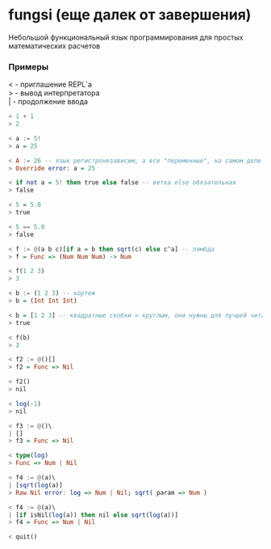 # fungsi (еще далек от завершения)
Небольшой функциональный язык программирования для простых математических расчетов


### Примеры
< - приглашение REPL\`а                                                                 
\> - вывод интерпретатора                                                                                             
| - продолжение ввода

```haskell
< 1 + 1 
> 2

< a := 5!
> a = 25

< A := 26 -- язык регистронезависим, а все "переменные", на самом деле константы
> Override error: a = 25

< if not a = 5! then true else false -- ветка else обязательная
> false

< 5 = 5.0
> true

< 5 == 5.0
> false

< f := @(a b c)[if a = b then sqrt(c) else с^a] -- лямбда
> f = Func => (Num Num Num) -> Num

< f(1 2 3)
> 3

< b := (1 2 3) -- кортеж
> b = (Int Int Int)

< b = [1 2 3] -- квадратные скобки = круглым, они нужны для лучшей читаемости
> true

< f(b)
> 3

< f2 := @()[]
> f2 = Func => Nil

< f2()
> nil

< log(-1)
> nil

< f3 := @()\
| []
> f3 = Func => Nil

< type(log)
> Func => Num | Nil

< f4 := @(a)\
| [sqrt(log(a)]
> Raw Nil error: log => Num | Nil; sqrt( param => Num )

< f4 := @(a)\
| [if isNil(log(a)) then nil else sqrt(log(a))]
> f4 = Func => Num | Nil

< quit()
```
